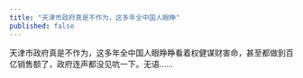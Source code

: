 ```yaml
---
title: "天津市政府真是不作为，这多年全中国人眼睁"
published: false
---
```

天津市政府真是不作为，这多年全中国人眼睁睁看着权健谋财害命，甚至都做到百亿销售额了，政府连声都没见吭一下。无语……